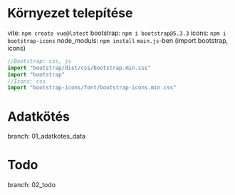 # Környezet telepítése
vite: `npm create vue@latest`
bootstrap: `npm i bootstrap@5.3.3`
icons: `npm i bootstrap-icons`
node_moduls: `npm install`
`main.js`-ben (import bootstrap, icons)
```js
//Bootstrap: css, js
import "bootstrap/dist/css/bootstrap.min.css"
import "bootstrap"
//Icons: css
import "bootstrap-icons/font/bootstrap-icons.min.css"
```



# Adatkötés
branch: 01_adatkotes_data


# Todo
branch: 02_todo